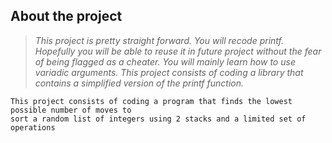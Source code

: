 ## About the project

> _This project is pretty straight forward. You will recode printf. Hopefully you will be able to reuse it in future project without the fear of being flagged as a cheater. You will mainly learn how to use variadic arguments. This project consists of coding a library that contains a simplified version of the printf function._

    This project consists of coding a program that finds the lowest possible number of moves to
	sort a random list of integers using 2 stacks and a limited set of operations
